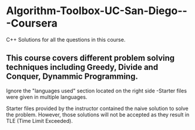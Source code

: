 # Algorithm-Toolbox-UC-San-Diego---Coursera

C++ Solutions for all the questions in this course.

## This course covers different problem solving techniques including Greedy, Divide and Conquer, Dynammic Programming.

Ignore the "languages used" section located on the right side -Starter files were given in multiple languages. 

Starter files provided by the instructor contained the naive solution to solve the problem. However, those solutions will not be accepted as they result in TLE (Time Limit Exceeded). 



